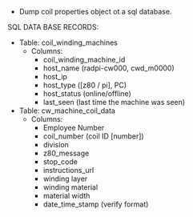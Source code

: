 - Dump coil properties object ot a sql database. 

SQL DATA BASE RECORDS: 
- Table: coil_winding_machines
    - Columns:
        - coil_winding_machine_id
        - host_name (radpi-cw000, cwd_m0000)
        - host_ip
        - host_type ([z80 / pi], PC)
        - host_status (online/offline)
        - last_seen (last time the machine was seen)
- Table: cw_machine_coil_data
    - Columns:
        - Employee Number
        - coil_number (coil ID [number])
        - division
        - z80_message
        - stop_code
        - instructions_url
        - winding layer
        - winding material 
        - material width 
        - date_time_stamp (verify format)

